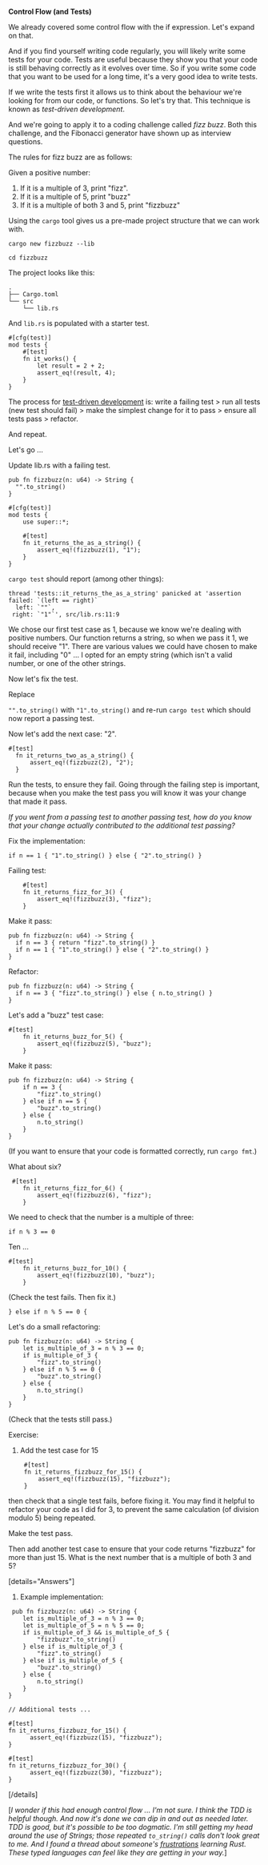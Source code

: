 **Control Flow (and Tests)**

We already covered some control flow with the if expression. Let's expand on that.

And if you find yourself writing code regularly, you will likely write some tests for your code. Tests are useful because they show you that your code is still behaving correctly as it evolves over time. So if you write some code that you want to be used for a long time, it's a very good idea to write tests.

If we write the tests first it allows us to think about the behaviour we're looking for from our code, or functions. So let's try that. This technique is known as _test-driven development_. 

And we're going to apply it to a coding challenge called _fizz buzz_. Both this challenge, and the Fibonacci generator have shown up as interview questions.

The rules for fizz buzz are as follows:

Given a positive number:
1. If it is a multiple of 3, print "fizz".
2. If it is a multiple of 5, print "buzz"
3. If it is a multiple of both 3 and 5, print "fizzbuzz"

Using the `cargo` tool gives us a pre-made project structure that we can work with.

`cargo new fizzbuzz --lib`

`cd fizzbuzz`

The project looks like this:

```
.
├── Cargo.toml
└── src
    └── lib.rs
```

And `lib.rs` is populated with a starter test.

```
#[cfg(test)]
mod tests {
    #[test]
    fn it_works() {
        let result = 2 + 2;
        assert_eq!(result, 4);
    }
}
````

The process for [test-driven development](https://en.wikipedia.org/wiki/Test-driven_development) is: write a failing test > run all tests (new test should fail) > make the simplest change for it to pass > ensure all tests pass > refactor.

And repeat.

Let's go ...

Update lib.rs with a failing test.

```
pub fn fizzbuzz(n: u64) -> String {
  "".to_string()
}

#[cfg(test)]
mod tests {
    use super::*;

    #[test]
    fn it_returns_the_as_a_string() {
        assert_eq!(fizzbuzz(1), "1");
    }
}
```

`cargo test` should report (among other things):

```
thread 'tests::it_returns_the_as_a_string' panicked at 'assertion failed: `(left == right)`
  left: `""`,
 right: `"1"`', src/lib.rs:11:9
```

We chose our first test case as 1, because we know we're dealing with positive numbers. Our function returns a string, so when we pass it 1, we should receive "1". There are various values we could have chosen to make it fail, including "0" ... I opted for an empty string (which isn't a valid number, or one of the other strings.

Now let's fix the test.

Replace 

`"".to_string()` with `"1".to_string()` and re-run `cargo test` which should now report a passing test.

Now let's add the next case: "2".

```
#[test]
  fn it_returns_two_as_a_string() {
      assert_eq!(fizzbuzz(2), "2");
  }
```

Run the tests, to ensure they fail. Going through the failing step is important, because when you make the test pass you will know it was your change that made it pass. 

_If you went from a passing test to another passing test, how do you know that your change actually contributed to the additional test passing?_

Fix the implementation:

```
if n == 1 { "1".to_string() } else { "2".to_string() }
```

Failing test:

```
    #[test]
    fn it_returns_fizz_for_3() {
        assert_eq!(fizzbuzz(3), "fizz");
    }
```

Make it pass:

```
pub fn fizzbuzz(n: u64) -> String {
  if n == 3 { return "fizz".to_string() }
  if n == 1 { "1".to_string() } else { "2".to_string() }
}
```

Refactor:

```
pub fn fizzbuzz(n: u64) -> String {
  if n == 3 { "fizz".to_string() } else { n.to_string() }
}
```

Let's add a "buzz" test case:

```
#[test]
    fn it_returns_buzz_for_5() {
        assert_eq!(fizzbuzz(5), "buzz");
    }
```

Make it pass:

```
pub fn fizzbuzz(n: u64) -> String {
    if n == 3 {
        "fizz".to_string()
    } else if n == 5 {
        "buzz".to_string()
    } else {
        n.to_string()
    }
}
```

(If you want to ensure that your code is formatted correctly, run `cargo fmt`.)

What about six?

```
 #[test]
    fn it_returns_fizz_for_6() {
        assert_eq!(fizzbuzz(6), "fizz");
    }
```

We need to check that the number is a multiple of three:

```
if n % 3 == 0 
```

Ten ...

```
#[test]
    fn it_returns_buzz_for_10() {
        assert_eq!(fizzbuzz(10), "buzz");
    }
```

(Check the test fails. Then fix it.)

```
} else if n % 5 == 0 {
```

Let's do a small refactoring:

```
pub fn fizzbuzz(n: u64) -> String {
    let is_multiple_of_3 = n % 3 == 0;
    if is_multiple_of_3 {
        "fizz".to_string()
    } else if n % 5 == 0 {
        "buzz".to_string()
    } else {
        n.to_string()
    }
}
```

(Check that the tests still pass.)

Exercise:

1. Add the test case for 15
   ```
    #[test]
    fn it_returns_fizzbuzz_for_15() {
        assert_eq!(fizzbuzz(15), "fizzbuzz");
    }
   ```

then check that a single test fails, before fixing it. You may find it helpful to refactor your code as I did for 3, to prevent the same calculation (of division modulo 5) being repeated.

Make the test pass.

Then add another test case to ensure that your code returns "fizzbuzz" for more than just 15. What is the next number that is a multiple of both 3 and 5?

[details="Answers"]
1. Example implementation:
   
```
 pub fn fizzbuzz(n: u64) -> String {
    let is_multiple_of_3 = n % 3 == 0;
    let is_multiple_of_5 = n % 5 == 0;
    if is_multiple_of_3 && is_multiple_of_5 {
        "fizzbuzz".to_string()
    } else if is_multiple_of_3 {
        "fizz".to_string()
    } else if is_multiple_of_5 {
        "buzz".to_string()
    } else {
        n.to_string()
    }
}
```

```
// Additional tests ...

#[test]
fn it_returns_fizzbuzz_for_15() {
      assert_eq!(fizzbuzz(15), "fizzbuzz");
}

#[test]
fn it_returns_fizzbuzz_for_30() {
      assert_eq!(fizzbuzz(30), "fizzbuzz");
}
````

[/details]

[_I wonder if this had enough control flow ... I'm not sure. I think the TDD is helpful though. And now it's done we can dip in and out as needed later. TDD is good, but it's possible to be too dogmatic. I'm still getting my head around the use of Strings; those repeated `to_string()` calls don't look great to me. And I found a thread about someone's [frustrations](https://www.reddit.com/r/rust/comments/rylrma/im_losing_hope_to_ever_learn_this_language/) learning Rust. These typed languages can feel like they are getting in your way._]
